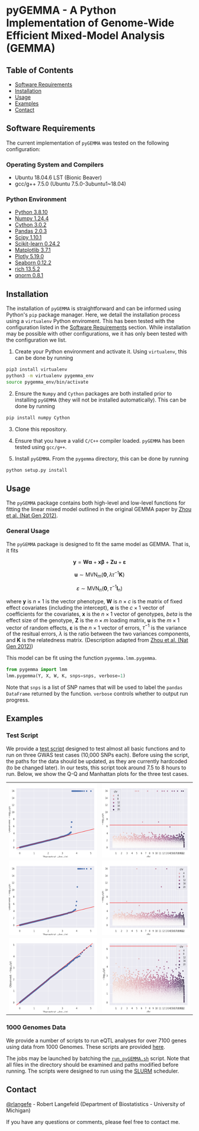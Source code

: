 # pyGEMMA - A Python Implementation of Genome-Wide Efficient Mixed-Model Analysis (GEMMA)

## Table of Contents

- [Software Requirements](#software-requirements)
- [Installation](#installation)
- [Usage](#usage)
- [Examples](#examples)
- [Contact](#contact)

## Software Requirements
The current implementation of `pyGEMMA` was tested on the following configuration:

### Operating System and Compilers
- Ubuntu 18.04.6 LST (Bionic Beaver)
- gcc/g++ 7.5.0 (Ubuntu 7.5.0-3ubuntu1~18.04)

### Python Environment
- [Python 3.8.10](https://www.python.org/)
- [Numpy 1.24.4](https://numpy.org/)
- [Cython 3.0.2](https://cython.org/)
- [Pandas 2.0.3](https://pandas.pydata.org/)
- [Scipy 1.10.1](https://scipy.org/)
- [Scikit-learn 0.24.2](https://scikit-learn.org/stable/)
- [Matplotlib 3.7.1](https://matplotlib.org/)
- [Plotly 5.19.0](https://plotly.com/)
- [Seaborn 0.12.2](https://seaborn.pydata.org/)
- [rich 13.5.2](https://github.com/Textualize/rich)
- [qnorm 0.8.1](https://github.com/Maarten-vd-Sande/qnorm)

## Installation
The installation of `pyGEMMA` is straightforward and can be informed using Python's `pip` package manager. Here, we detail the installation process using a `virtualenv` Python enviroment. This has been tested with the configuration listed in the [Software Requirements](#software-requirements) section. While installation may be possible with other configurations, we it has only been tested with the configuration we list.

1. Create your Python environment and activate it. Using `virtualenv`, this can be done by running
```bash
pip3 install virtualenv
python3 -m virtualenv pygemma_env
source pygemma_env/bin/activate
```

2. Ensure the `Numpy` and `Cython` packages are both installed prior to installing `pyGEMMA` (they will not be installed automatically). This can be done by running 
```bash
pip install numpy Cython
```

3. Clone this repository.
4. Ensure that you have a valid `C/C++` compiler loaded. `pyGEMMA` has been tested using `gcc/g++`.

5. Install `pyGEMMA`. From the `pygemma` directory, this can be done by running 
```bash
python setup.py install
```



## Usage
The `pyGEMMA` package contains both high-level and low-level functions for fitting the linear mixed model outlined in the original GEMMA paper by [Zhou et al. (Nat Gen 2012)](https://www.nature.com/articles/ng.2310).

### General Usage
The `pyGEMMA` package is designed to fit the same model as GEMMA. That is, it fits

$$
\mathbf{y} = \mathbf{W} \mathbf{\alpha} + \mathbf{x} \mathbf{\beta} + \mathbf{Z} \mathbf{u} + \mathbf{\varepsilon}
$$

$$
\mathbf{u} \sim \mathcal{\text{MVN}}_{m}(\mathbf{0}, \lambda \tau^{-1} \mathbf{K})
$$

$$
\varepsilon \sim \mathcal{\text{MVN}}_{n}(\mathbf{0}, \tau^{-1} \mathbf{I}_{n})
$$

where $\mathbf{y}$  is $n \times 1$ is the vector phenotype, $\mathbf{W}$ is $n \times c$ is the matrix of fixed effect covariates (including the intercept), $\mathbf{\alpha}$ is the $c \times 1$ vector of coefficients for the covariates, $\mathbf{x}$ is the $n \times 1$ vector of genotypes, $beta$ is the effect size of the genotype, $\mathbf{Z}$ is the $n \times m$ loading matrix, $\mathbf{u}$ is the $m \times 1$ vector of random effects, $\mathbf{\varepsilon}$ is the $n \times 1$ vector of errors, $\tau^{-1}$ is the variance of the resitual errors, $\lambda$ is the ratio between the two variances components, and $\mathbf{K}$ is the relatedness matrix. (Description adapted from [Zhou et al. (Nat Gen 2012)](https://www.nature.com/articles/ng.2310))

This model can be fit using the function `pygemma.lmm.pygemma`.
```python
from pygemma import lmm
lmm.pygemma(Y, X, W, K, snps=snps, verbose=1)
```

Note that `snps` is a list of SNP names that will be used to label the `pandas DataFrame` returned by the function. `verbose` controls whether to output run progress.

## Examples

### Test Script
We provide a [test script](`https://github.com/rlangefe/pygemma/blob/main/tests/test_pygemma.py`) designed to test almost all basic functions and to run on three GWAS test cases (10,000 SNPs each). Before using the script, the paths for the data should be updated, as they are currently hardcoded (to be changed later). In our tests, this script took around 7.5 to 8 hours to run. Below, we show the Q-Q and Manhattan plots for the three test cases.

<table>
  <tr>
    <td> <img src="./graphics/tests/qq1.png"  alt="qq1" width = 360px height = 200px ></td>
    <td><img src="./graphics/tests/manhattan1.png" alt="manhattan1" width = 360px height = 200px></td>
   </tr> 
   <tr>
      <td><img src="./graphics/tests/qq2.png" alt="qq2" width = 360px height = 200px></td>
      <td><img src="./graphics/tests/manhattan2.png" alt="manhattan2" width = 360px height = 200px>
  </td>
  </tr>
  <tr>
      <td><img src="./graphics/tests/qq3.png" alt="qq3" width = 360px height = 200px></td>
      <td><img src="./graphics/tests/manhattan3.png" alt="manhattan3" width = 360px height = 200px>
  </td>
  </tr>
</table>

### 1000 Genomes Data
We provide a number of scripts to run eQTL analyses for over 7100 genes using data from 1000 Genomes. These scripts are provided [here](https://github.com/rlangefe/pygemma/tree/main/experiments/1000G).

The jobs may be launched by batching the [`run_pyGEMMA.sh`](https://github.com/rlangefe/pygemma/blob/main/experiments/1000G/run_pyGEMMA.sh) script. Note that all files in the directory should be examined and paths modified before running. The scripts were designed to run using the [SLURM](https://slurm.schedmd.com/) scheduler.

## Contact
[@rlangefe](https://github.com/rlangefe) - Robert Langefeld (Department of Biostatistics - University of Michigan)

If you have any questions or comments, please feel free to contact me.
